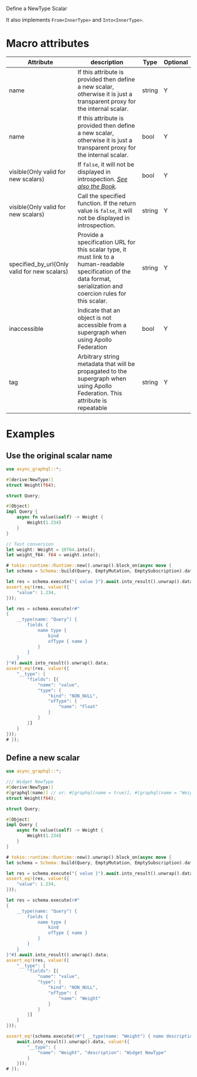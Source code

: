 Define a NewType Scalar

It also implements `From<InnerType>` and `Into<InnerType>`.

# Macro attributes

| Attribute                                    | description                                                                                                                                                            | Type   | Optional |
|----------------------------------------------|------------------------------------------------------------------------------------------------------------------------------------------------------------------------|--------|----------|
| name                                         | If this attribute is provided then define a new scalar, otherwise it is just a transparent proxy for the internal scalar.                                              | string | Y        |
| name                                         | If this attribute is provided then define a new scalar, otherwise it is just a transparent proxy for the internal scalar.                                              | bool   | Y        |
| visible(Only valid for new scalars)          | If `false`, it will not be displayed in introspection. *[See also the Book](https://async-graphql.github.io/async-graphql/en/visibility.html).*                        | bool   | Y        |
| visible(Only valid for new scalars)          | Call the specified function. If the return value is `false`, it will not be displayed in introspection.                                                                | string | Y        |
| specified_by_url(Only valid for new scalars) | Provide a specification URL for this scalar type, it must link to a human-readable specification of the data format, serialization and coercion rules for this scalar. | string | Y        |
| inaccessible                                 | Indicate that an object is not accessible from a supergraph when using Apollo Federation                                                                               | bool   | Y        |
| tag                                          | Arbitrary string metadata that will be propagated to the supergraph when using Apollo Federation. This attribute is repeatable                                         | string | Y        |

# Examples

## Use the original scalar name

```rust
use async_graphql::*;

#[derive(NewType)]
struct Weight(f64);

struct Query;

#[Object]
impl Query {
    async fn value(&self) -> Weight {
        Weight(1.234)
    }
}

// Test conversion
let weight: Weight = 10f64.into();
let weight_f64: f64 = weight.into();

# tokio::runtime::Runtime::new().unwrap().block_on(async move {
let schema = Schema::build(Query, EmptyMutation, EmptySubscription).data("hello".to_string()).finish();

let res = schema.execute("{ value }").await.into_result().unwrap().data;
assert_eq!(res, value!({
    "value": 1.234,
}));

let res = schema.execute(r#"
{
    __type(name: "Query") {
        fields {
            name type {
                kind
                ofType { name }
            }
        }
    }
}"#).await.into_result().unwrap().data;
assert_eq!(res, value!({
    "__type": {
        "fields": [{
            "name": "value",
            "type": {
                "kind": "NON_NULL",
                "ofType": {
                    "name": "Float"
                }
            }
        }]
    }
}));
# });
```

## Define a new scalar

```rust
use async_graphql::*;

/// Widget NewType
#[derive(NewType)]
#[graphql(name)] // or: #[graphql(name = true)], #[graphql(name = "Weight")]
struct Weight(f64);

struct Query;

#[Object]
impl Query {
    async fn value(&self) -> Weight {
        Weight(1.234)
    }
}

# tokio::runtime::Runtime::new().unwrap().block_on(async move {
let schema = Schema::build(Query, EmptyMutation, EmptySubscription).data("hello".to_string()).finish();

let res = schema.execute("{ value }").await.into_result().unwrap().data;
assert_eq!(res, value!({
    "value": 1.234,
}));

let res = schema.execute(r#"
{
    __type(name: "Query") {
        fields {
            name type {
                kind
                ofType { name }
            }
        }
    }
}"#).await.into_result().unwrap().data;
assert_eq!(res, value!({
    "__type": {
        "fields": [{
            "name": "value",
            "type": {
                "kind": "NON_NULL",
                "ofType": {
                    "name": "Weight"
                }
            }
        }]
    }
}));

assert_eq!(schema.execute(r#"{ __type(name: "Weight") { name description } }"#).
    await.into_result().unwrap().data, value!({
        "__type": {
            "name": "Weight", "description": "Widget NewType"
        }
    }));
# });
```
